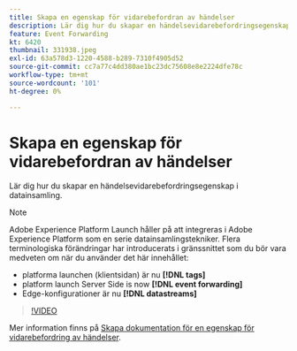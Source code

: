 ```yaml
---
title: Skapa en egenskap för vidarebefordran av händelser
description: Lär dig hur du skapar en händelsevidarebefordringsegenskap i datainsamling.
feature: Event Forwarding
kt: 6420
thumbnail: 331938.jpeg
exl-id: 63a578d3-1220-4588-b289-7310f4905d52
source-git-commit: cc7a77c4dd380ae1bc23dc75608e8e2224dfe78c
workflow-type: tm+mt
source-wordcount: '101'
ht-degree: 0%

---
```


# Skapa en egenskap för vidarebefordran av händelser

Lär dig hur du skapar en händelsevidarebefordringsegenskap i datainsamling.

>[!NOTE]
>
>Adobe Experience Platform Launch håller på att integreras i Adobe Experience Platform som en serie datainsamlingstekniker. Flera terminologiska förändringar har introducerats i gränssnittet som du bör vara medveten om när du använder det här innehållet:
>
> * platforma launchen (klientsidan) är nu **[!DNL tags]**
> * platform launch Server Side is now **[!DNL event forwarding]**
> * Edge-konfigurationer är nu **[!DNL datastreams]**


>[!VIDEO](https://video.tv.adobe.com/v/331938?quality=12&learn=on)

Mer information finns på [Skapa dokumentation för en egenskap för vidarebefordring av händelser](https://experienceleague.adobe.com/docs/experience-platform/tags/event-forwarding/getting-started.html#create-an-event-forwarding-property).